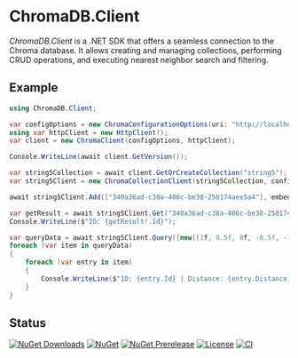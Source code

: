 # ChromaDB.Client

_ChromaDB.Client_ is a .NET SDK that offers a seamless connection to the Chroma database. It allows creating and managing collections, performing CRUD operations, and executing nearest neighbor search and filtering.

## Example

```csharp
using ChromaDB.Client;

var configOptions = new ChromaConfigurationOptions(uri: "http://localhost:8000/api/v2/");
using var httpClient = new HttpClient();
var client = new ChromaClient(configOptions, httpClient);

Console.WriteLine(await client.GetVersion());

var string5Collection = await client.GetOrCreateCollection("string5");
var string5Client = new ChromaCollectionClient(string5Collection, configOptions, httpClient);

await string5Client.Add(["340a36ad-c38a-406c-be38-250174aee5a4"], embeddings: [new([1f, 0.5f, 0f, -0.5f, -1f])]);

var getResult = await string5Client.Get("340a36ad-c38a-406c-be38-250174aee5a4", include: ChromaGetInclude.Metadatas | ChromaGetInclude.Documents | ChromaGetInclude.Embeddings);
Console.WriteLine($"ID: {getResult!.Id}");

var queryData = await string5Client.Query([new([1f, 0.5f, 0f, -0.5f, -1f]), new([1.5f, 0f, 2f, -1f, -1.5f])], include: ChromaQueryInclude.Metadatas | ChromaQueryInclude.Distances);
foreach (var item in queryData)
{
	foreach (var entry in item)
	{
		Console.WriteLine($"ID: {entry.Id} | Distance: {entry.Distance}");
	}
}
```

## Status

[![NuGet Downloads](https://img.shields.io/nuget/dt/ChromaDB.Client)](https://www.nuget.org/packages/ChromaDB.Client/)
[![NuGet](https://img.shields.io/nuget/v/ChromaDB.Client)](https://www.nuget.org/packages/ChromaDB.Client/)
[![NuGet Prerelease](https://img.shields.io/nuget/vpre/ChromaDB.Client)](https://www.nuget.org/packages/ChromaDB.Client/)
[![License](https://img.shields.io/github/license/ssone95/ChromaDB.Client)](https://github.com/ssone95/ChromaDB.Client/LICENSE)
[![CI](https://img.shields.io/github/actions/workflow/status/ssone95/ChromaDB.Client/ci.yml)](https://github.com/ssone95/ChromaDB.Client/actions/workflows/ci.yml)
